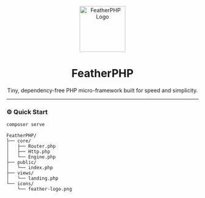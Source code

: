 <p align="center">
  <img src="./icons/feather-logo.png" width="120" alt="FeatherPHP Logo">
</p>

<h1 align="center">FeatherPHP</h1>

<p align="center">
  Tiny, dependency-free PHP micro-framework built for speed and simplicity.
</p>

---

### ⚙️ Quick Start

```bash
composer serve
```

```
FeatherPHP/
├── core/
│   ├── Router.php
│   ├── Http.php
│   └── Engine.php
├── public/
│   └── index.php
├── views/
│   └── landing.php
└── icons/
    └── feather-logo.png

```


